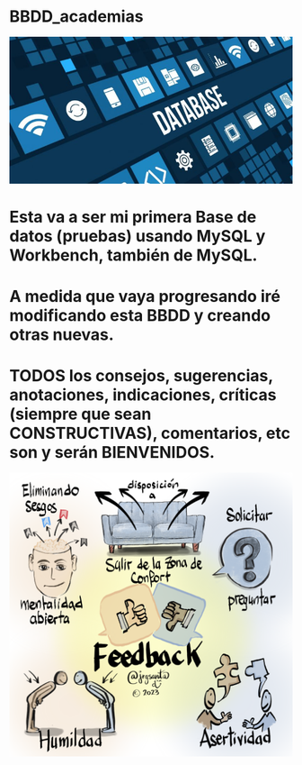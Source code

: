 # BBDD_academias
![](BBDD-01.jpg)
# Esta va a ser mi primera Base de datos (pruebas) usando MySQL y Workbench, también de MySQL.
# A medida que vaya progresando iré modificando esta BBDD y creando otras nuevas.
# TODOS los consejos, sugerencias, anotaciones, indicaciones, críticas (siempre que sean CONSTRUCTIVAS), comentarios, etc son y serán BIENVENIDOS.
<a href="mailto:loquelojonove1975@gmail.com" target="_blank" title="Email" rel="noopener"><img src="feedback2.png" title="Email"></i></a>
